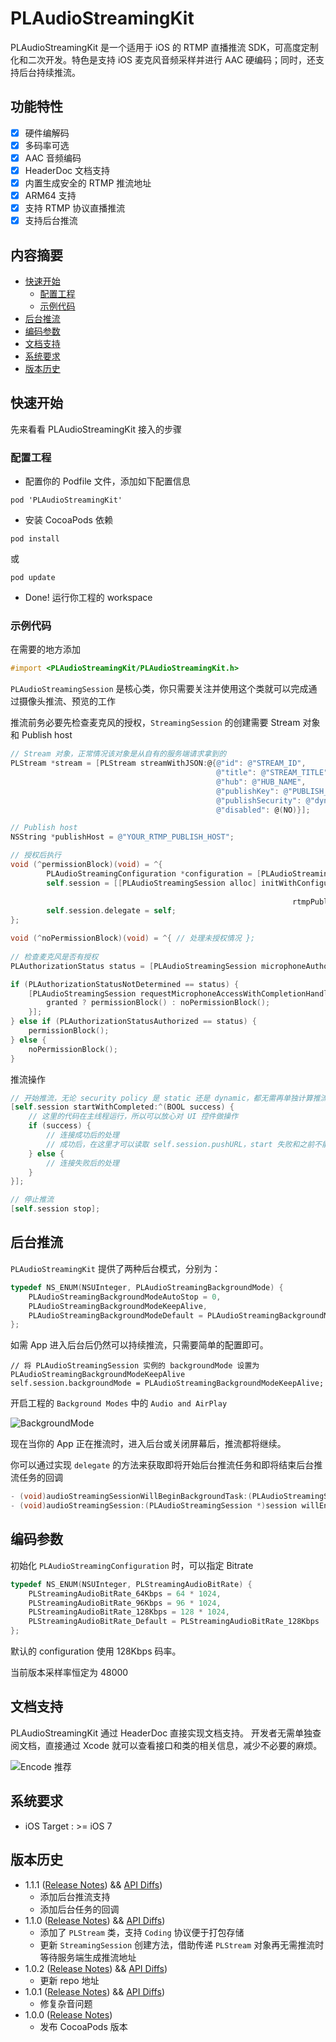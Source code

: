 # PLAudioStreamingKit

PLAudioStreamingKit 是一个适用于 iOS 的 RTMP 直播推流 SDK，可高度定制化和二次开发。特色是支持 iOS 麦克风音频采样并进行 AAC 硬编码；同时，还支持后台持续推流。

## 功能特性

- [x] 硬件编解码
- [x] 多码率可选
- [x] AAC 音频编码
- [x] HeaderDoc 文档支持
- [x] 内置生成安全的 RTMP 推流地址
- [x] ARM64 支持
- [x] 支持 RTMP 协议直播推流
- [x] 支持后台推流

## 内容摘要

- [快速开始](#快速开始)
	- [配置工程](#配置工程)
	- [示例代码](#示例代码)
- [后台推流](#后台推流)
- [编码参数](#编码参数)
- [文档支持](#文档支持)
- [系统要求](#系统要求)
- [版本历史](#版本历史)

## 快速开始

先来看看 PLAudioStreamingKit 接入的步骤

### 配置工程

- 配置你的 Podfile 文件，添加如下配置信息

```shell
pod 'PLAudioStreamingKit'
```

- 安装 CocoaPods 依赖

```shell
pod install
```

或

```shell
pod update
```

- Done! 运行你工程的 workspace

### 示例代码

在需要的地方添加

```Objective-C
#import <PLAudioStreamingKit/PLAudioStreamingKit.h>
```

```PLAudioStreamingSession``` 是核心类，你只需要关注并使用这个类就可以完成通过摄像头推流、预览的工作

推流前务必要先检查麦克风的授权，```StreamingSession``` 的创建需要 Stream 对象和 Publish host

```Objective-C
// Stream 对象，正常情况该对象是从自有的服务端请求拿到的
PLStream *stream = [PLStream streamWithJSON:@{@"id": @"STREAM_ID",
                                              @"title": @"STREAM_TITLE",
                                              @"hub": @"HUB_NAME",
                                              @"publishKey": @"PUBLISH_KEY",
                                              @"publishSecurity": @"dynamic", // or static
                                              @"disabled": @(NO)}];

// Publish host
NSString *publishHost = @"YOUR_RTMP_PUBLISH_HOST";

// 授权后执行
void (^permissionBlock)(void) = ^{
        PLAudioStreamingConfiguration *configuration = [PLAudioStreamingConfiguration defaultConfiguration];
        self.session = [[PLAudioStreamingSession alloc] initWithConfiguration:configuration
                                                                        stream:stream
                                                               rtmpPublishHost:publishHost];
        self.session.delegate = self;
};

void (^noPermissionBlock)(void) = ^{ // 处理未授权情况 };
    
// 检查麦克风是否有授权
PLAuthorizationStatus status = [PLAudioStreamingSession microphoneAuthorizationStatus];

if (PLAuthorizationStatusNotDetermined == status) {
    [PLAudioStreamingSession requestMicrophoneAccessWithCompletionHandler:^(BOOL granted) {
        granted ? permissionBlock() : noPermissionBlock();
    }];
} else if (PLAuthorizationStatusAuthorized == status) {
    permissionBlock();
} else {
	noPermissionBlock();
}
```

推流操作

```Objective-C
// 开始推流，无论 security policy 是 static 还是 dynamic，都无需再单独计算推流地址
[self.session startWithCompleted:^(BOOL success) {
	// 这里的代码在主线程运行，所以可以放心对 UI 控件做操作
	if (success) {
		// 连接成功后的处理
		// 成功后，在这里才可以读取 self.session.pushURL，start 失败和之前不能确保读取到正确的 URL
	} else {
    	// 连接失败后的处理
	}
}];

// 停止推流
[self.session stop];
```

## 后台推流

```PLAudioStreamingKit``` 提供了两种后台模式，分别为：

```Objective-C
typedef NS_ENUM(NSUInteger, PLAudioStreamingBackgroundMode) {
    PLAudioStreamingBackgroundModeAutoStop = 0,
    PLAudioStreamingBackgroundModeKeepAlive,
    PLAudioStreamingBackgroundModeDefault = PLAudioStreamingBackgroundModeAutoStop
};
```

如需 App 进入后台后仍然可以持续推流，只需要简单的配置即可。

```
// 将 PLAudioStreamingSession 实例的 backgroundMode 设置为 PLAudioStreamingBackgroundModeKeepAlive
self.session.backgroundMode = PLAudioStreamingBackgroundModeKeepAlive;
```
开启工程的 ```Background Modes``` 中的 ```Audio and AirPlay```

![BackgroundMode](https://github.com/pili-engineering/PLAudioStreamingKit/blob/master/Images/background-mode.png?raw=true)

现在当你的 App 正在推流时，进入后台或关闭屏幕后，推流都将继续。

你可以通过实现 ```delegate``` 的方法来获取即将开始后台推流任务和即将结束后台推流任务的回调

```Objective-C
- (void)audioStreamingSessionWillBeginBackgroundTask:(PLAudioStreamingSession *)session;
- (void)audioStreamingSession:(PLAudioStreamingSession *)session willEndBackgroundTask:(BOOL)isExpirationOccurred;
```

## 编码参数

初始化 ```PLAudioStreamingConfiguration``` 时，可以指定 Bitrate

```Objective-C
typedef NS_ENUM(NSUInteger, PLStreamingAudioBitRate) {
    PLStreamingAudioBitRate_64Kbps = 64 * 1024,
    PLStreamingAudioBitRate_96Kbps = 96 * 1024,
    PLStreamingAudioBitRate_128Kbps = 128 * 1024,
    PLStreamingAudioBitRate_Default = PLStreamingAudioBitRate_128Kbps
};
```

默认的 configuration 使用 128Kbps 码率。

当前版本采样率恒定为 48000

## 文档支持

PLAudioStreamingKit 通过 HeaderDoc 直接实现文档支持。
开发者无需单独查阅文档，直接通过 Xcode 就可以查看接口和类的相关信息，减少不必要的麻烦。

![Encode 推荐](https://github.com/pili-engineering/PLAudioStreamingKit/blob/master/Images/header-doc.png?raw=true)

## 系统要求

- iOS Target : >= iOS 7

## 版本历史

- 1.1.1 ([Release Notes](https://github.com/pili-engineering/PLAudioStreamingKit/blob/master/ReleaseNotes/release-notes-1.1.1.md)) && [API Diffs](https://github.com/pili-engineering/PLAudioStreamingKit/blob/master/APIDiffs/api-diffs-1.1.1.md))
    - 添加后台推流支持
    - 添加后台任务的回调
- 1.1.0 ([Release Notes](https://github.com/pili-engineering/PLAudioStreamingKit/blob/master/ReleaseNotes/release-notes-1.1.0.md)) && [API Diffs](https://github.com/pili-engineering/PLAudioStreamingKit/blob/master/APIDiffs/api-diffs-1.1.0.md))
	- 添加了 `PLStream` 类，支持 `Coding` 协议便于打包存储
	- 更新 `StreamingSession` 创建方法，借助传递 `PLStream` 对象再无需推流时等待服务端生成推流地址
- 1.0.2 ([Release Notes](https://github.com/pili-engineering/PLAudioStreamingKit/blob/master/ReleaseNotes/release-notes-1.0.2.md)) && [API Diffs](https://github.com/pili-engineering/PLAudioStreamingKit/blob/master/APIDiffs/api-diffs-1.0.2.md))
	- 更新 repo 地址
- 1.0.1 ([Release Notes](https://github.com/pili-engineering/PLAudioStreamingKit/blob/master/ReleaseNotes/release-notes-1.0.1.md)) && [API Diffs](https://github.com/pili-engineering/PLAudioStreamingKit/blob/master/APIDiffs/api-diffs-1.0.1.md))
	- 修复杂音问题 
- 1.0.0 ([Release Notes](https://github.com/pili-engineering/PLAudioStreamingKit/blob/master/ReleaseNotes/release-notes-1.0.0.md))
	- 发布 CocoaPods 版本